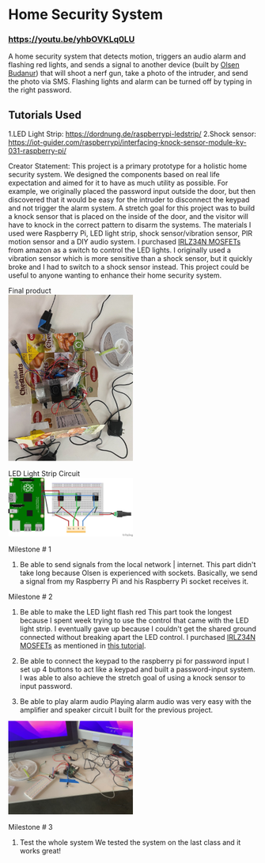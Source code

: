 # Home Security System
### https://youtu.be/yhbOVKLq0LU

A home security system that detects motion, triggers an audio alarm and flashing red lights, and sends a signal to another device (built by [Olsen Budanur](https://github.com/olsenbudanur/nerf_pi_security)) that will shoot a nerf gun, take a photo of the intruder, and send the photo via SMS.
Flashing lights and alarm can be turned off by typing in the right password.

## Tutorials Used
1.LED Light Strip: https://dordnung.de/raspberrypi-ledstrip/
2.Shock sensor: https://iot-guider.com/raspberrypi/interfacing-knock-sensor-module-ky-031-raspberry-pi/


Creator Statement:
This project is a primary prototype for a holistic home security system. We designed the components based on real life expectation and aimed for it to have as much utility as possible. For example, we originally placed the password input outside the door, but then discovered that it would be easy for the intruder to disconnect the keypad and not trigger the alarm system. A stretch goal for this project was to build a knock sensor that is placed on the inside of the door, and the visitor will have to knock in the correct pattern to disarm the systems. The materials I used were Raspberry Pi, LED light strip, shock sensor/vibration sensor, PIR motion sensor and a DIY audio system. I purchased [IRLZ34N MOSFETs](https://www.amazon.com/gp/product/B08L8S3154/ref=ppx_yo_dt_b_asin_title_o00_s00?ie=UTF8&psc=1) from amazon as a switch to control the LED lights. I originally used a vibration sensor which is more sensitive than a shock sensor, but it quickly broke and I had to switch to a shock sensor instead.
This project could be useful to anyone wanting to enhance their home security system.



Final product<br>
<img src="final_project2.jpeg"  width="50%" height="50%"><br>


LED Light Strip Circuit<br>
<img src="light_strip_circuit.jpeg"  width="50%" height="50%"><br>


Milestone # 1
1. Be able to send signals from the local network | internet.
This part didn't take long because Olsen is experienced with sockets. Basically, we send a signal from my Raspberry Pi and his Raspberry Pi socket receives it.

Milestone # 2
1. Be able to make the LED light flash red
This part took the longest because I spent week trying to use the control that came with the LED light strip. I eventually gave up because I couldn't get the shared ground connected without breaking apart the LED control. I purchased [IRLZ34N MOSFETs](https://www.amazon.com/gp/product/B08L8S3154/ref=ppx_yo_dt_b_asin_title_o00_s00?ie=UTF8&psc=1) as mentioned in [this tutorial](https://dordnung.de/raspberrypi-ledstrip/).

2. Be able to connect the keypad to the raspberry pi for password input
I set up 4 buttons to act like a keypad and built a password-input system. I was able to also achieve the stretch goal of using a knock sensor to input password.

3. Be able to play alarm audio
Playing alarm audio was very easy with the amplifier and speaker circuit I built for the previous project.

<img src="project2_img1.jpeg"  width="50%" height="50%"><br>

Milestone # 3
1. Test the whole system
We tested the system on the last class and it works great!


